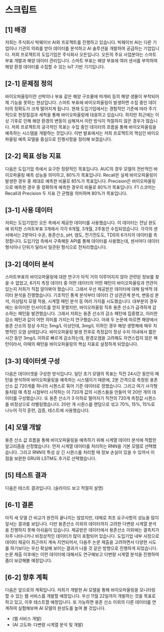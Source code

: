 # **스크립트**

## [1] 배경

저희는 주식회사 빅웨이브 AI와 프로젝트를 진행하고 있습니다. 빅웨이브 AI는 다른 기업이나 기관의 의뢰를 받아 데이터를 분석하고 AI 솔루션을 개발하여 공급하는 기업입니다. 저희 프로젝트의 도입기업은 주식회사 오든입니다. 오든의 주요 사업분야는 스마트 부표 개발과 해양 데이터 관리입니다. 스마트 부표는 해양 부표에 여러 센서를 부착하여 해양 환경 데이터를 수집할 수 있는 IoT 기반 기기입니다.

## [2-1] 문제점 정의

바이오파울링이란 선박이나 부표 같은 해양 구조물에 따개비 등의 해양 생물이 부착되어 제 기능을 못하는 현상입니다. 스마트 부표에 바이오파울링이 발생하면 수집 중인 데이터의 정확도가 크게 떨어지게 됩니다. 현재 도입기업에서는 경험적인 기준에 따라 주기적으로 현장점검과 세척을 통해 바이오파울링에 대응하고 있습니다. 하지만 최근에는 이상 기후로 인해 해양 환경의 변동이 심해져서 이런 방식이 적절하지 않은 경우가 많습니다. 저희 프로젝트의 궁극적인 목표는 수집 중인 데이터의 흐름을 통해 바이오파울링을 예측하는 시스템을 개발하는 것입니다. 이번 발표에서는 저희 프로젝트의 핵심인 바이오파울링 예측 모델을 중심으로 진행사항을 정리해 보겠습니다.

## [2-2] 목표 성능 지표

다음은 도입기업 측에서 요구한 정량적인 목표입니다. AUC의 경우 모델의 전반적인 바이오파울링 예측 성능을 의미하고, 80%가 목표입니다. Recall은 실제 바이오파울링이 발생한 경우 중 제대로 예측한 비율로 85%가 목표입니다. Precision은 바이오파울링으로 예측한 경우 중 정확하게 예측한 경우의 비율로 80%가 목표입니다. F1 스코어는 Recall과 Precision 두 지표 간 균형을 의미하며 80%가 목표입니다.

## [3-1] 사용 데이터

저희는 도입기업인 오든 측에서 제공한 데이터를 사용했습니다. 이 데이터는 전남 완도에 위치한 스마트부표 3개에서 각각 6개월, 3개월, 2주동안 수집되었습니다. 각각의 센서에서는 2분마다 수온, 용존산소, pH, 염도, 전기전도도, TDS의 6가지의 데이터를 측정합니다. 도입기업 측에서 구축해둔 API를 통해 데이터를 사용했는데, 센서마다 데이터 형식이나 단위가 달라서 일관된 형식으로 전처리했습니다.

## [3-2] 데이터 분석

스마트부표의 바이오파울링에 대한 연구가 아직 거의 이루어지지 않아 관련된 정보를 찾을 수 없었고, 6가지 측정 데이터 중 어떤 데이터의 어떤 패턴이 바이오파울링과 연관이 있는지 저희가 직접 알아봐야 했습니다. 그래서 우선 제공받은 데이터에 대해 탐색적 데이터 분석을 진행했습니다. 기초적인 통계 분석부터 데이터 간 상관관계 분석, 변동성 분석, 이상탐지 모델 적용, 시계열 패턴 분석 등 여러 가지를 시도했습니다. 대부분의 경우에는 유의미한 인사이트를 얻지 못했지만, 바이오파울링 직후 용존 산소가 급격하게 감소하는 패턴을 발견했습니다. 그래서 저희는 용존 산소의 감소 패턴에 집중했고, 이러한 감소 패턴과 값이 어떤 의미를 가지는지 연구했습니다. 아래 두 논문에 따르면 해양에서 용존 산소의 정상 수치는 5mg/L 이상인데, 3mg/L 이하인 경우 해양 생명체에 매우 치명적인 오염 상태입니다. 바이오파울링 발생 전후로 측정값이 정상 수치 이내에서 짧은 시간 동안 3mg/L 이하로 빠르게 감소하는데, 환경오염을 고려해도 자연스럽지 않은 패턴이라서, 이때의 패턴을 바이오파울링의 핵심 지표로 설정하게 되었습니다.

## [3-3] 데이터셋 구성

다음은 데이터셋을 구성한 방식입니다. 일단 초기 모델의 목표는 직전 24시간 동안의 패턴을 분석하여 바이오파울링을 예측하는 시스템이기 때문에, 2분 간격으로 측정된 용존 산소 값 720개를 하나의 시퀀스로 묶어 기준 데이터로 정했습니다. 그리고 여기 사각형들처럼 매 측정 시점부터 시작하는 이 720개 값의 시퀀스들을 만들어 약 20만 개의 데이터를 구성했습니다. 또 용존 산소가 3 이하로 떨어지기 직전의 720개 측정값 시퀀스를 비정상으로 라벨링했습니다. 20만 개 시퀀스를 랜덤으로 섞고 70%, 15%, 15%로 나누어 각각 훈련, 검증, 테스트에 사용했습니다.

## [4] 모델 개발

용존 산소 값 흐름을 통해 바이오파울링을 예측하기 위해 시계열 데이터 분석에 적합한 알고리즘을 선정했습니다. 먼저 시계열 데이터를 처리하는 RNN을 기본 모델로 선택했습니다. 그리고 RNN의 특성 상 긴 시퀀스를 처리할 때 정보 손실이 있을 수 있어서 이 점을 보완한 GRU와 LSTM도 추가로 선택했습니다.

## [5] 테스트 결과

다음은 테스트 결과입니다. (슬라이드 보고 적절히 설명)

## [6-1] 결론

아직 세 모델 간 비교가 완전히 끝나지는 않았지만, 대체로 최초 요구사항의 성능을 많이 앞서는 결과를 보입니다. 다만 용존산소 이외의 데이터까지 고려한 다변량 시계열 분석을 진행하지 못해 아쉬움이 있습니다. 제공받은 데이터에서 용존산소 이외에는 결측치가 자주 나타나거나 비정상적인 데이터가 많이 포함되어 있습니다. 도입기업 내부 사정으로 데이터 제공이 최근까지 계속 지연되어서, 다음주 논문 제출을 고려하면서 다양한 시도를 하기보다는 우선 확실해 보이는 결과가 나올 것 같은 방향으로 진행하게 되었습니다. 논문 제출 이후에는 이런 데이터에 대해서도 연구해보고 다변량 시계열 분석을 진행하여 좀더 보강해볼 예정입니다.

## [6-2] 향후 계획

다음은 앞으로의 계획입니다. 저희가 개발한 AI 모델을 통해 바이오파울링을 모니터링 할 수 있는 웹 서비스를 개발할 예정입니다. 우선 11월 22일까지 개발하는 것을 목표로 하고 있고, 이후 테스트할 예정입니다. 또 가능하면 용존 산소 이외의 다른 데이터를 연계하여 실험해보며 AI 모델의 완성도를 높여 볼 것입니다.

- (웹 서비스 개발)
- (AI 고도화: 다변량 시계열 분석 및 개발)